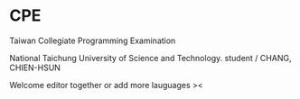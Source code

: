 # CPE
Taiwan Collegiate Programming Examination

National Taichung University of Science and Technology.
student / CHANG, CHIEN-HSUN

Welcome editor together or add more lauguages ><
